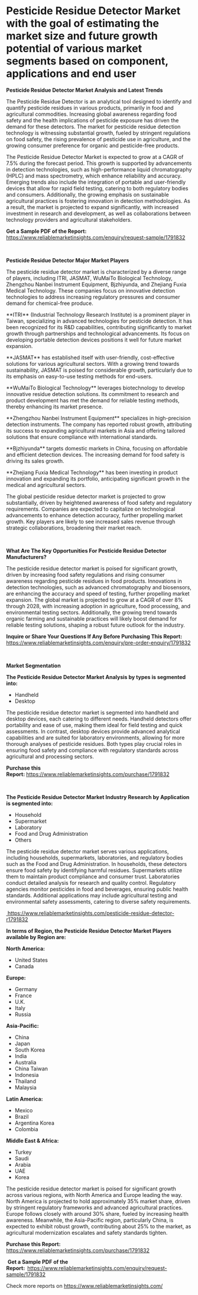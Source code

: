 <p><h1>Pesticide Residue Detector Market with the goal of estimating the market size and future growth potential of various market segments based on component, applications and end user</h1></p><p><strong>Pesticide Residue Detector Market Analysis and Latest Trends</strong></p>
<p><p>The Pesticide Residue Detector is an analytical tool designed to identify and quantify pesticide residues in various products, primarily in food and agricultural commodities. Increasing global awareness regarding food safety and the health implications of pesticide exposure has driven the demand for these detectors. The market for pesticide residue detection technology is witnessing substantial growth, fueled by stringent regulations on food safety, the rising prevalence of pesticide use in agriculture, and the growing consumer preference for organic and pesticide-free products.</p><p>The Pesticide Residue Detector Market is expected to grow at a CAGR of 7.5% during the forecast period. This growth is supported by advancements in detection technologies, such as high-performance liquid chromatography (HPLC) and mass spectrometry, which enhance reliability and accuracy. Emerging trends also include the integration of portable and user-friendly devices that allow for rapid field testing, catering to both regulatory bodies and consumers. Additionally, the growing emphasis on sustainable agricultural practices is fostering innovation in detection methodologies. As a result, the market is projected to expand significantly, with increased investment in research and development, as well as collaborations between technology providers and agricultural stakeholders.</p></p>
<p><strong>Get a Sample PDF of the Report:&nbsp;</strong> <a href="https://www.reliablemarketinsights.com/enquiry/request-sample/1791832?utm_campaign=3085&utm_medium=2&utm_source=Github&utm_content=ia&utm_term=09042025&utm_id=pesticide-residue-detector">https://www.reliablemarketinsights.com/enquiry/request-sample/1791832</a></p>
<p>&nbsp;</p>
<p><strong>Pesticide Residue Detector Major Market Players</strong></p>
<p><p>The pesticide residue detector market is characterized by a diverse range of players, including ITRI, JASMAT, WuMaiTo Biological Technology, Zhengzhou Nanbei Instrument Equipment, Bjzhiyunda, and Zhejiang Fuxia Medical Technology. These companies focus on innovative detection technologies to address increasing regulatory pressures and consumer demand for chemical-free produce.</p><p>**ITRI** (Industrial Technology Research Institute) is a prominent player in Taiwan, specializing in advanced technologies for pesticide detection. It has been recognized for its R&D capabilities, contributing significantly to market growth through partnerships and technological advancements. Its focus on developing portable detection devices positions it well for future market expansion.</p><p>**JASMAT** has established itself with user-friendly, cost-effective solutions for various agricultural sectors. With a growing trend towards sustainability, JASMAT is poised for considerable growth, particularly due to its emphasis on easy-to-use testing methods for end-users.</p><p>**WuMaiTo Biological Technology** leverages biotechnology to develop innovative residue detection solutions. Its commitment to research and product development has met the demand for reliable testing methods, thereby enhancing its market presence.</p><p>**Zhengzhou Nanbei Instrument Equipment** specializes in high-precision detection instruments. The company has reported robust growth, attributing its success to expanding agricultural markets in Asia and offering tailored solutions that ensure compliance with international standards.</p><p>**Bjzhiyunda** targets domestic markets in China, focusing on affordable and efficient detection devices. The increasing demand for food safety is driving its sales growth.</p><p>**Zhejiang Fuxia Medical Technology** has been investing in product innovation and expanding its portfolio, anticipating significant growth in the medical and agricultural sectors.</p><p>The global pesticide residue detector market is projected to grow substantially, driven by heightened awareness of food safety and regulatory requirements. Companies are expected to capitalize on technological advancements to enhance detection accuracy, further propelling market growth. Key players are likely to see increased sales revenue through strategic collaborations, broadening their market reach.</p></p>
<p>&nbsp;</p>
<p><strong>What Are The Key Opportunities For Pesticide Residue Detector Manufacturers?</strong></p>
<p><p>The pesticide residue detector market is poised for significant growth, driven by increasing food safety regulations and rising consumer awareness regarding pesticide residues in food products. Innovations in detection technologies, such as advanced chromatography and biosensors, are enhancing the accuracy and speed of testing, further propelling market expansion. The global market is projected to grow at a CAGR of over 8% through 2028, with increasing adoption in agriculture, food processing, and environmental testing sectors. Additionally, the growing trend towards organic farming and sustainable practices will likely boost demand for reliable testing solutions, shaping a robust future outlook for the industry.</p></p>
<p><strong>Inquire or Share Your Questions If Any Before Purchasing This Report:</strong> <a href="https://www.reliablemarketinsights.com/enquiry/pre-order-enquiry/1791832?utm_campaign=3085&utm_medium=2&utm_source=Github&utm_content=ia&utm_term=09042025&utm_id=pesticide-residue-detector">https://www.reliablemarketinsights.com/enquiry/pre-order-enquiry/1791832</a></p>
<p>&nbsp;</p>
<p><strong>Market Segmentation</strong></p>
<p><strong>The Pesticide Residue Detector Market Analysis by types is segmented into:</strong></p>
<p><ul><li>Handheld</li><li>Desktop</li></ul></p>
<p><p>The pesticide residue detector market is segmented into handheld and desktop devices, each catering to different needs. Handheld detectors offer portability and ease of use, making them ideal for field testing and quick assessments. In contrast, desktop devices provide advanced analytical capabilities and are suited for laboratory environments, allowing for more thorough analyses of pesticide residues. Both types play crucial roles in ensuring food safety and compliance with regulatory standards across agricultural and processing sectors.</p></p>
<p><strong>Purchase this Report:&nbsp;</strong><a href="https://www.reliablemarketinsights.com/purchase/1791832?utm_campaign=3085&utm_medium=2&utm_source=Github&utm_content=ia&utm_term=09042025&utm_id=pesticide-residue-detector">https://www.reliablemarketinsights.com/purchase/1791832</a></p>
<p>&nbsp;</p>
<p><strong>The Pesticide Residue Detector Market Industry Research by Application is segmented into:</strong></p>
<p><ul><li>Household</li><li>Supermarket</li><li>Laboratory</li><li>Food and Drug Administration</li><li>Others</li></ul></p>
<p><p>The pesticide residue detector market serves various applications, including households, supermarkets, laboratories, and regulatory bodies such as the Food and Drug Administration. In households, these detectors ensure food safety by identifying harmful residues. Supermarkets utilize them to maintain product compliance and consumer trust. Laboratories conduct detailed analysis for research and quality control. Regulatory agencies monitor pesticides in food and beverages, ensuring public health standards. Additional applications may include agricultural testing and environmental safety assessments, catering to diverse safety requirements.</p></p>
<p><a href="https://www.reliablemarketinsights.com/pesticide-residue-detector-r1791832?utm_campaign=3085&utm_medium=2&utm_source=Github&utm_content=ia&utm_term=09042025&utm_id=pesticide-residue-detector">&nbsp;https://www.reliablemarketinsights.com/pesticide-residue-detector-r1791832</a></p>
<p><strong>In terms of Region, the Pesticide Residue Detector Market Players available by Region are:</strong></p>
<p>
    <p> <strong> North America: </strong>
        <ul>
            <li>United States</li>
            <li>Canada</li>
        </ul>
        </p> 
    <p> <strong> Europe: </strong>
        <ul>
            <li>Germany</li>
            <li>France</li>
            <li>U.K.</li>
            <li>Italy</li>
            <li>Russia</li>
        </ul>
        </p> 
    <p> <strong> Asia-Pacific: </strong>
        <ul>
            <li>China</li>
            <li>Japan</li>
            <li>South Korea</li>
            <li>India</li>
            <li>Australia</li>
            <li>China Taiwan</li>
            <li>Indonesia</li>
            <li>Thailand</li>
            <li>Malaysia</li>
        </ul>
        </p> 
    <p> <strong> Latin America: </strong>
        <ul>
            <li>Mexico</li>
            <li>Brazil</li>
            <li>Argentina Korea</li>
            <li>Colombia</li>
        </ul>
        </p> 
    <p> <strong> Middle East & Africa: </strong>
        <ul>
            <li>Turkey</li>
            <li>Saudi</li>
            <li>Arabia</li>
            <li>UAE</li>
            <li>Korea</li>
        </ul>
    </p>
    </p>
<p><p>The pesticide residue detector market is poised for significant growth across various regions, with North America and Europe leading the way. North America is projected to hold approximately 35% market share, driven by stringent regulatory frameworks and advanced agricultural practices. Europe follows closely with around 30% share, fueled by increasing health awareness. Meanwhile, the Asia-Pacific region, particularly China, is expected to exhibit robust growth, contributing about 25% to the market, as agricultural modernization escalates and safety standards tighten.</p></p>
<p><strong>Purchase this Report: </strong><a href="https://www.reliablemarketinsights.com/purchase/1791832?utm_campaign=3085&utm_medium=2&utm_source=Github&utm_content=ia&utm_term=09042025&utm_id=pesticide-residue-detector">https://www.reliablemarketinsights.com/purchase/1791832</a></p>
<p>&nbsp;<strong>Get a Sample PDF of the Report:&nbsp;&nbsp;</strong><a href="https://www.reliablemarketinsights.com/enquiry/request-sample/1791832?utm_campaign=3085&utm_medium=2&utm_source=Github&utm_content=ia&utm_term=09042025&utm_id=pesticide-residue-detector">https://www.reliablemarketinsights.com/enquiry/request-sample/1791832</a></p>
<p><strong></strong></p>
<p>Check more reports on <a href="https://www.reliablemarketinsights.com/?utm_campaign=3085&utm_medium=2&utm_source=Github&utm_content=ia&utm_term=09042025&utm_id=pesticide-residue-detector">https://www.reliablemarketinsights.com/</a></p>
